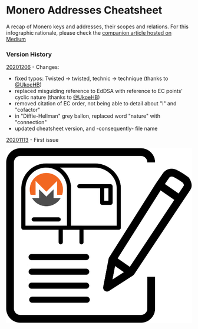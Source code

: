 # Monero Addresses Cheatsheet

A recap of Monero keys and addresses, their scopes and relations. For this infographic rationale, please check the [companion article hosted on Medium](https://medium.com/@baro77/4ce51df7daa5?source=friends_link&sk=ca0b7dc102333842816ef510f4ad4eb2)  

### Version History

[20201206](https://github.com/baro77/MoneroAddressesCS/blob/main/MoneroAddressesCheatsheet20201206.pdf) - Changes:
- fixed typos: Twisted -> twisted, technic -> technique (thanks to [@UkoeHB](https://github.com/UkoeHB))
- replaced misguiding reference to EdDSA with reference to EC points' cyclic nature (thanks to [@UkoeHB](https://github.com/UkoeHB))
- removed citation of EC order, not being able to detail about "l" and "cofactor"
- in "Diffie-Hellman" grey ballon, replaced word "nature" with "connection"
- updated cheatsheet version, and -consequently- file name

[20201113](https://github.com/baro77/MoneroAddressesCS/blob/main/MoneroAddressesCheatsheet20201113.pdf) - First issue


![Monero PO BOX Notepad](featured2.png)
